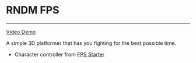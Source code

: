 # RNDM FPS 
---
[Video Demo](https://www.youtube.com/watch?v=loRJ_gppPcs)

A simple 3D platformer that has you fighting for the best possible time.

- Character controller from [FPS Starter](https://github.com/Whimfoome/godot-FirstPersonStarter)
  
